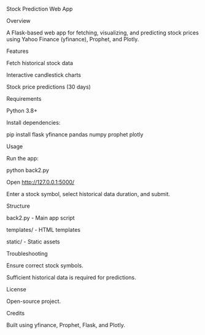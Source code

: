 Stock Prediction Web App

Overview

A Flask-based web app for fetching, visualizing, and predicting stock prices using Yahoo Finance (yfinance), Prophet, and Plotly.

Features

Fetch historical stock data

Interactive candlestick charts

Stock price predictions (30 days)

Requirements

Python 3.8+

Install dependencies:

pip install flask yfinance pandas numpy prophet plotly

Usage

Run the app:

python back2.py

Open http://127.0.0.1:5000/

Enter a stock symbol, select historical data duration, and submit.

Structure

back2.py - Main app script

templates/ - HTML templates

static/ - Static assets

Troubleshooting

Ensure correct stock symbols.

Sufficient historical data is required for predictions.

License

Open-source project.

Credits

Built using yfinance, Prophet, Flask, and Plotly.

